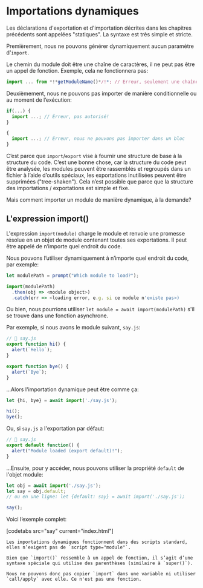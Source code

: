 # Importations dynamiques

Les déclarations d'exportation et d'importation décrites dans les chapitres précédents sont appelées "statiques". La syntaxe est très simple et stricte.

Premièrement, nous ne pouvons générer dynamiquement aucun paramètre d'`import`.

Le chemin du module doit être une chaîne de caractères, il ne peut pas être un appel de fonction. Exemple, cela ne fonctionnera pas:

```js
import ... from *!*getModuleName()*/!*; // Erreur, seulement une chaîne de caractères est autorisé
```

Deuxièmement, nous ne pouvons pas importer de manière conditionnelle ou au moment de l’exécution:

```js
if(...) {
  import ...; // Erreur, pas autorisé!
}

{
  import ...; // Erreur, nous ne pouvons pas importer dans un bloc
}
```

C’est parce que `import`/`export` vise à fournir une structure de base à la structure du code. C’est une bonne chose, car la structure du code peut être analysée, les modules peuvent être rassemblés et regroupés dans un fichier à l’aide d’outils spéciaux, les exportations inutilisées peuvent être supprimées ("tree-shaken"). Cela n’est possible que parce que la structure des importations / exportations est simple et fixe.

Mais comment importer un module de manière dynamique, à la demande?

## L'expression import()

L'expression `import(module)` charge le module et renvoie une promesse résolue en un objet de module contenant toutes ses exportations. Il peut être appelé de n’importe quel endroit du code.

Nous pouvons l’utiliser dynamiquement à n’importe quel endroit du code, par exemple:

```js
let modulePath = prompt("Which module to load?");

import(modulePath)
  .then(obj => <module object>)
  .catch(err => <loading error, e.g. si ce module n'existe pas>)
```

Ou bien, nous pourrions utiliser `let module = await import(modulePath)` s'il se trouve dans une fonction asynchrone.

Par exemple, si nous avons le module suivant, `say.js`:

```js
// 📁 say.js
export function hi() {
  alert(`Hello`);
}

export function bye() {
  alert(`Bye`);
}
```

...Alors l'importation dynamique peut être comme ça:

```js
let {hi, bye} = await import('./say.js');

hi();
bye();
```

Ou, si `say.js` a l'exportation par défaut:

```js
// 📁 say.js
export default function() {
  alert("Module loaded (export default)!");
}
```

...Ensuite, pour y accéder, nous pouvons utiliser la propriété `default` de l'objet module:

```js
let obj = await import('./say.js');
let say = obj.default;
// ou en une ligne: let {default: say} = await import('./say.js');

say();
```

Voici l’exemple complet:

[codetabs src="say" current="index.html"]

```smart
Les importations dynamiques fonctionnent dans des scripts standard, elles n’exigent pas de `script type="module"`.
```

```smart
Bien que `import()` ressemble à un appel de fonction, il s’agit d’une syntaxe spéciale qui utilise des parenthèses (similaire à `super()`).

Nous ne pouvons donc pas copier `import` dans une variable ni utiliser `call/apply` avec elle. Ce n'est pas une fonction.
```
